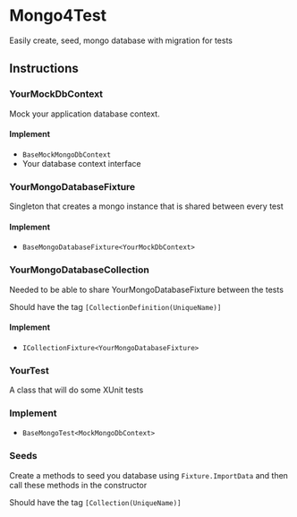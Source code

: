 # Mongo4Test

Easily create, seed, mongo database with migration for tests

## Instructions

### YourMockDbContext

Mock your application database context.

#### Implement

- `BaseMockMongoDbContext`
- Your database context interface

### YourMongoDatabaseFixture

Singleton that creates a mongo instance that is shared between every test

#### Implement

- `BaseMongoDatabaseFixture<YourMockDbContext>`

### YourMongoDatabaseCollection

Needed to be able to share YourMongoDatabaseFixture between the tests

Should have the tag `[CollectionDefinition(UniqueName)]`

#### Implement

- `ICollectionFixture<YourMongoDatabaseFixture>`

### YourTest

A class that will do some XUnit tests

### Implement

- `BaseMongoTest<MockMongoDbContext>`

### Seeds

Create a methods to seed you database using `Fixture.ImportData`
and then call these methods in the constructor

Should have the tag `[Collection(UniqueName)]`

